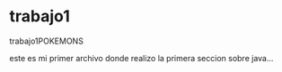 # trabajo1
trabajo1POKEMONS


este es mi primer archivo donde realizo la primera seccion sobre java...
